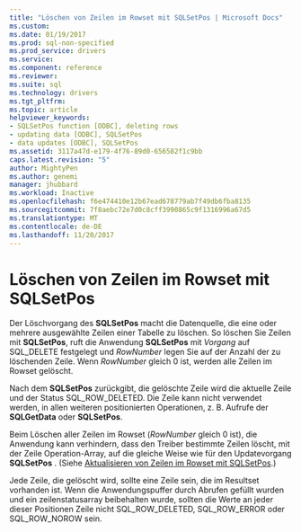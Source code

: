 ```yaml
---
title: "Löschen von Zeilen im Rowset mit SQLSetPos | Microsoft Docs"
ms.custom: 
ms.date: 01/19/2017
ms.prod: sql-non-specified
ms.prod_service: drivers
ms.service: 
ms.component: reference
ms.reviewer: 
ms.suite: sql
ms.technology: drivers
ms.tgt_pltfrm: 
ms.topic: article
helpviewer_keywords:
- SQLSetPos function [ODBC], deleting rows
- updating data [ODBC], SQLSetPos
- data updates [ODBC], SQLSetPos
ms.assetid: 3117a47d-e179-4f76-89d0-656582f1c9bb
caps.latest.revision: "5"
author: MightyPen
ms.author: genemi
manager: jhubbard
ms.workload: Inactive
ms.openlocfilehash: f6e474410e12b67ead678779ab7f49db6fba8135
ms.sourcegitcommit: 7f8aebc72e7d0c8cff3990865c9f1316996a67d5
ms.translationtype: MT
ms.contentlocale: de-DE
ms.lasthandoff: 11/20/2017
---
```

# <a name="deleting-rows-in-the-rowset-with-sqlsetpos"></a>Löschen von Zeilen im Rowset mit SQLSetPos
Der Löschvorgang des **SQLSetPos** macht die Datenquelle, die eine oder mehrere ausgewählte Zeilen einer Tabelle zu löschen. So löschen Sie Zeilen mit **SQLSetPos**, ruft die Anwendung **SQLSetPos** mit *Vorgang* auf SQL_DELETE festgelegt und *RowNumber* legen Sie auf der Anzahl der zu löschenden Zeile. Wenn *RowNumber* gleich 0 ist, werden alle Zeilen im Rowset gelöscht.  
  
 Nach dem **SQLSetPos** zurückgibt, die gelöschte Zeile wird die aktuelle Zeile und der Status SQL_ROW_DELETED. Die Zeile kann nicht verwendet werden, in allen weiteren positionierten Operationen, z. B. Aufrufe der **SQLGetData** oder **SQLSetPos**.  
  
 Beim Löschen aller Zeilen im Rowset (*RowNumber* gleich 0 ist), die Anwendung kann verhindern, dass den Treiber bestimmte Zeilen löscht, mit der Zeile Operation-Array, auf die gleiche Weise wie für den Updatevorgang **SQLSetPos** . (Siehe [Aktualisieren von Zeilen im Rowset mit SQLSetPos](../../../odbc/reference/develop-app/updating-rows-in-the-rowset-with-sqlsetpos.md).)  
  
 Jede Zeile, die gelöscht wird, sollte eine Zeile sein, die im Resultset vorhanden ist. Wenn die Anwendungspuffer durch Abrufen gefüllt wurden und ein zeilenstatusarray beibehalten wurde, sollten die Werte an jeder dieser Positionen Zeile nicht SQL_ROW_DELETED, SQL_ROW_ERROR oder SQL_ROW_NOROW sein.
